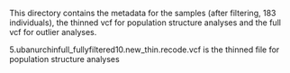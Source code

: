 This directory contains the metadata for the samples (after filtering, 183 individuals), the thinned vcf for population structure analyses and the full vcf for outlier analyses.

5.ubanurchinfull_fullyfiltered10.new_thin.recode.vcf is the thinned file for population structure analyses


